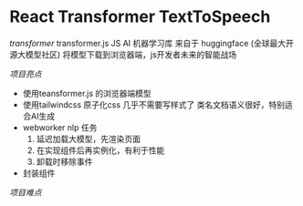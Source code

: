 # React Transformer TextToSpeech

*transformer*
  transformer.js JS AI 机器学习库
  来自于 huggingface (全球最大开源大模型社区)
  将模型下载到浏览器端，js开发者未来的智能战场

*项目亮点*
  - 使用teansformer.js 的浏览器端模型
  - 使用tailwindcss 原子化css 几乎不需要写样式了
    类名文档语义很好，特别适合AI生成
  - webworker nlp 任务
    1. 延迟加载大模型，先渲染页面
    2. 在实现组件后再实例化，有利于性能
    3. 卸载时移除事件
  - 封装组件

*项目难点*